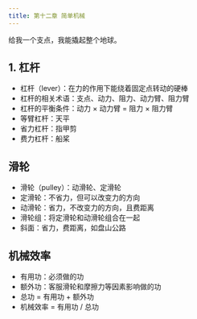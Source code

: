 ```yaml
---
title: 第十二章 简单机械
---
```


给我一个支点，我能撬起整个地球。

## 1. 杠杆

- 杠杆（lever）：在力的作用下能绕着固定点转动的硬棒
- 杠杆的相关术语：支点、动力、阻力、动力臂、阻力臂
- 杠杆的平衡条件：动力 × 动力臂 = 阻力 × 阻力臂
- 等臂杠杆：天平
- 省力杠杆：指甲剪
- 费力杠杆：船桨

## 滑轮

- 滑轮（pulley）：动滑轮、定滑轮
- 定滑轮：不省力，但可以改变力的方向
- 动滑轮：省力，不改变力的方向，且费距离
- 滑轮组：将定滑轮和动滑轮组合在一起
- 斜面：省力，费距离，如盘山公路

## 机械效率

- 有用功：必须做的功
- 额外功：客服滑轮和摩擦力等因素影响做的功
- 总功 = 有用功 + 额外功
- 机械效率 = 有用功 / 总功